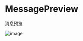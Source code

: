 # MessagePreview

消息预览

![image](https://user-images.githubusercontent.com/17061129/147801576-e292ab09-c9cd-4c2b-9fcd-ee2963532bc4.png)

